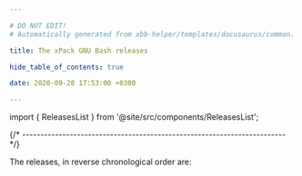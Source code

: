 ```yaml
---

# DO NOT EDIT!
# Automatically generated from xbb-helper/templates/docusaurus/common.

title: The xPack GNU Bash releases

hide_table_of_contents: true

date: 2020-09-28 17:53:00 +0300

---
```


import { ReleasesList } from '@site/src/components/ReleasesList';

{/* ------------------------------------------------------------------------ */}

The releases, in reverse chronological order are:

<ReleasesList />

